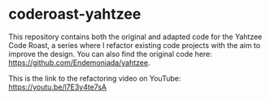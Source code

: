 # coderoast-yahtzee

This repository contains both the original and adapted code for the Yahtzee Code Roast, a series where I refactor existing code projects with the aim to improve the design. You can also find the original code here: https://github.com/Endemoniada/yahtzee.

This is the link to the refactoring video on YouTube: https://youtu.be/l7E3y4te7sA